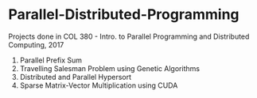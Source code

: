 # Parallel-Distributed-Programming

Projects done in COL 380 - Intro. to Parallel Programming and Distributed Computing, 2017

1. Parallel Prefix Sum
2. Travelling Salesman Problem using Genetic Algorithms
3. Distributed and Parallel Hypersort
4. Sparse Matrix-Vector Multiplication using CUDA
